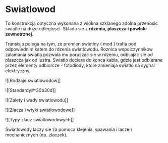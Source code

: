 # Swiatlowod
To konstrukcja optyczna wykonana z wlokna szklanego zdolna przenosic swiatlo na duze odleglosci.
Sklada sie z <b>rdzenia, plaszcza i powloki zewnetrznej</b>.

Transisja polega na tym, ze promien swietlny ( mod ) trafia pod odpowiednim katem do rdzenia swiatlowodu. Roznica wspolczynnikow zalamania swiatla pozwala mu poruszac sie w rdzeniu, odbijajac sie od plaszcza jak od lustra.
Swiatlo dociera do konca kabla, gdzie jest odbierane przez elementy odbiorcze - fotodiody, ktore zmieniaja swiatlo na sygnal elektryczny.

![[Rodzaje swiatlowodow]]

![[Standardy#^30b30d]]

![[Zalety i wady swiatlowodu]]

![[Zlacza i wtyki swiatlowodowe]]

![[Typy zlacz swiatlowodowych]]

Swiatlowody laczy sie za pomoca klejenia, spawania i laczen mechanicznych (np. zlaczek).

